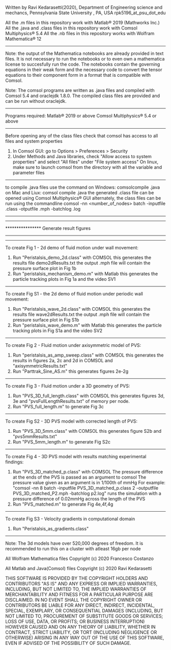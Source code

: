 Written by Ravi Kedarasetti(2020), Department of Engineering science and mechancs, Pennsylvania State University , PA, USA
rpk5196_at_psu_dot_edu

All the .m  files in this repository work with Matlab® 2019 (Mathworks Inc.)
All the .java and .class files in this repository work with Comsol Multiphysics® 5.4
All the .nb files in this repository works with Wolfram Mathematica® 12
**************************************************************************************************
Note: the output of the Mathematica notebooks are already provided in text files. It is not necessary to run the notebooks or to even own a mathematica license to succesfully run the code. The notebooks contain the governing equations in their weak form and the necessary code to convert the tensor equations to their component form in a format that is compatible with Comsol.

Note: The comsol programs are written as .java files and compiled with Comsol 5.4 and  oraclejdk 1.8.0. The compiled class files are provided and can be run without oraclejdk.


*************************************************************************************************
Programs required:
Matlab® 2019 or above
Comsol Multiphysics® 5.4 or above
************************************************************************************************
Before opening any of the class files check that comsol has access to all files and system properties
1. In Comsol GUI: go to Options > Preferences > Security 
2. Under Methods and Java libraries, check "Allow access to system properties" and select "All files" under "File system access"
On linux, make sure to launch comsol from the directory with all the variable and parameter files

***********************************************************************************************
to compile .java files use the command 
on Windows: comsolcompile <filename>.java
on Mac and Liux: comsol compile <filename>.java
the generated .class file can be opened using Comsol Multiphysics® GUI
alternately, the class files can be run using the commandline
comsol -nn <number_of_nodes> batch -inputfile <inputfile>.class -otputfile <outputfile>.mph -batchlog <logfile>.log

**********************************************************************************************
**************** 
**************** Generate result figures
****************
**********************************************************************************************
To create Fig 1 - 2d demo of fluid motion under wall movement:
1. Run "Peristalsis_demo_2d.class" with COMSOL
this generates the results file demo2dResults.txt
the output .mph file will contain the pressure surface plot in Fig 1b
2. Run "peristalsis_mechanism_demo.m" with Matlab
this generates the particle tracking plots in Fig 1a and the video SV1
**********************************************************************************************
To create Fig S1 - the 2d demo of fluid motion under periodic wall movement:
1. Run "Peristalsis_wave_2d.class" with COMSOL
this generates the results file wave2dResults.txt
the output .mph file will contain the pressure surface plot in Fig S1b
2. Run "peristalsis_wave_demo.m" with Matlab
this generates the particle tracking plots in Fig S1a and the video SV2
*********************************************************************************************
To create Fig 2 - Fluid motion under axisymmetric model of PVS:
1. Run "peristalsis_as_amp_sweep.class" with COMSOL
this generates the results in figures 2a, 2c and 2d in COMSOL and "axisymmetricResults.txt"
2. Run "Parttrak_Sine_AS.m" 
this generates figures 2e-2g
**********************************************************************************************
To create Fig 3 - Fluid motion under a 3D geometry of PVS:
1. Run "PVS_3D_full_length.class" with COMSOL
this generates figures 3d, 3e and "pvsFullLengthResults.txt"
of memory per node.
2. Run "PVS_full_length.m" to generate Fig 3c
**********************************************************************************************
To create Fig S2 - 3D PVS model with corrected length of PVS:
1. Run "PVS_3D_5mm.class" with COMSOL
this generates figure S2b and "pvs5mmResults.txt"
2. Run "PVS_5mm_length.m" to generate Fig S2c
**********************************************************************************************
To create Fig 4 - 3D PVS model with results matching experimental findings:
1. Run "PVS_3D_matched_p.class" with COMSOL
The pressure difference at the ends of the PVS is passed as an argument to comsol
The pressure value given as an argument is in 1/100th of mmHg
For example: 
"comsol -nn 8 batch -inputfile PVS_3D_matched_p.class 2 -outputfile PVS_3D_matched_P2.mph -batchlog p2.log"
runs the simulation with a pressure difference of 0.02mmHg across the length of the PVS
2. Run "PVS_matched.m" to generate Fig 4e,4f,4g
**********************************************************************************************
To create Fig S3 - Velocity gradients in computational domain
1. Run "Peristalsis_as_gradients.class"
**********************************************************************************************

Note: The 3d models have over 520,000 degrees of freedom. It is recommended to run this on a cluster with atleast 16gb per node

All Wolfram Mathematica files
Copyright (c) 2020 Francesco Costanzo

All Matlab and Java(Comsol) files
Copyright (c) 2020 Ravi Kedarasetti 


THIS SOFTWARE IS PROVIDED BY THE COPYRIGHT HOLDERS AND CONTRIBUTORS "AS IS" AND ANY EXPRESS OR IMPLIED WARRANTIES, INCLUDING, BUT NOT LIMITED TO, THE IMPLIED WARRANTIES OF MERCHANTABILITY AND FITNESS FOR A PARTICULAR PURPOSE ARE DISCLAIMED. IN NO EVENT SHALL THE COPYRIGHT OWNER OR CONTRIBUTORS BE LIABLE FOR ANY DIRECT, INDIRECT, INCIDENTAL, SPECIAL, EXEMPLARY, OR CONSEQUENTIAL DAMAGES (INCLUDING, BUT NOT LIMITED TO, PROCUREMENT OF SUBSTITUTE GOODS OR SERVICES; LOSS OF USE, DATA, OR PROFITS; OR BUSINESS INTERRUPTION) HOWEVER CAUSED AND ON ANY THEORY OF LIABILITY, WHETHER IN CONTRACT, STRICT LIABILITY, OR TORT (INCLUDING NEGLIGENCE OR OTHERWISE) ARISING IN ANY WAY OUT OF THE USE OF THIS SOFTWARE, EVEN IF ADVISED OF THE POSSIBILITY OF SUCH DAMAGE.